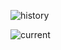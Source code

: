 
![history](https://github.com/user-attachments/assets/d2324d21-7032-4b99-baad-aa99004acc31)

![current](https://github.com/user-attachments/assets/97c94a31-19a8-4eb8-b736-2a43784c398a)

